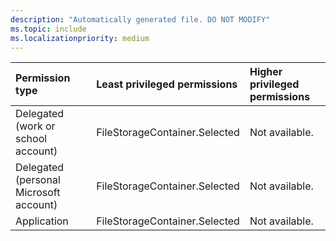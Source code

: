 ```yaml
---
description: "Automatically generated file. DO NOT MODIFY"
ms.topic: include
ms.localizationpriority: medium
---
```


|Permission type|Least privileged permissions|Higher privileged permissions|
|:---|:---|:---|
|Delegated (work or school account)|FileStorageContainer.Selected|Not available.|
|Delegated (personal Microsoft account)|FileStorageContainer.Selected|Not available.|
|Application|FileStorageContainer.Selected|Not available.|


